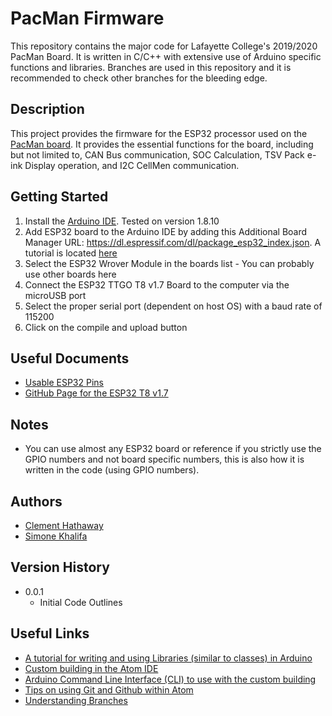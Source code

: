 # PacMan Firmware

This repository contains the major code for Lafayette College's 2019/2020 PacMan Board. It is written in C/C++ with extensive use of Arduino specific functions and libraries. Branches are used in this repository and it is recommended to check other branches for the bleeding edge.

## Description

This project provides the firmware for the ESP32 processor used on the [PacMan board](https://github.com/Lafayette-FSAE/PacMan). It provides the essential functions for the board, including but not limited to, CAN Bus communication, SOC Calculation, TSV Pack e-ink Display operation, and I2C CellMen communication.

## Getting Started

1. Install the [Arduino IDE](https://www.arduino.cc/en/main/software). Tested on version 1.8.10
2. Add ESP32 board to the Arduino IDE by adding this Additional Board Manager URL: https://dl.espressif.com/dl/package_esp32_index.json. A tutorial is located [here](https://randomnerdtutorials.com/installing-the-esp32-board-in-arduino-ide-windows-instructions/)
3. Select the ESP32 Wrover Module in the boards list - You can probably use other boards here
4. Connect the ESP32 TTGO T8 v1.7 Board to the computer via the microUSB port
5. Select the proper serial port (dependent on host OS) with a baud rate of 115200
6. Click on the compile and upload button

## Useful Documents
- [Usable ESP32 Pins](https://randomnerdtutorials.com/esp32-pinout-reference-gpios/)
- [GitHub Page for the ESP32 T8 v1.7](https://github.com/LilyGO/TTGO-T8-ESP32)

## Notes
- You can use almost any ESP32 board or reference if you strictly use the GPIO numbers and not board specific numbers, this is also how it is written in the code (using GPIO numbers).

## Authors

- [Clement Hathaway](mailto:cwbh10@gmail.com)
- [Simone Khalifa](mailto:khalifas@lafayette.edu)

## Version History

* 0.0.1
    * Initial Code Outlines

## Useful Links

- [A tutorial for writing and using Libraries (similar to classes) in Arduino](https://www.arduino.cc/en/Hacking/libraryTutorial)
- [Custom building in the Atom IDE](https://atom.io/packages/build)
- [Arduino Command Line Interface (CLI) to use with the custom building](https://github.com/arduino/arduino-cli)
- [Tips on using Git and Github within Atom](https://flight-manual.atom.io/using-atom/sections/version-control-in-atom/)
- [Understanding Branches](https://git-scm.com/book/en/v2/Git-Branching-Branches-in-a-Nutshell)
